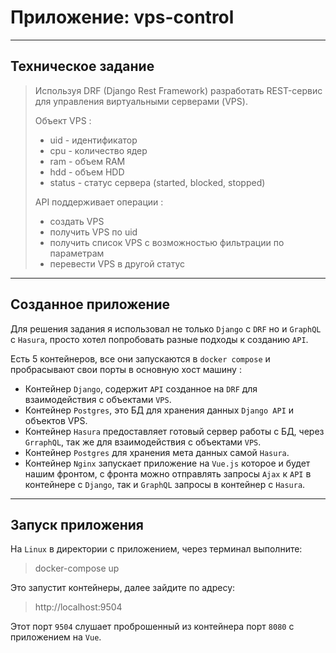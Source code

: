 # Приложение: vps-control

---
Техническое задание
---
>Используя DRF (Django Rest Framework) разработать REST-сервис для управления виртуальными серверами (VPS).
>
>Объект VPS :
>- uid - идентификатор
>- cpu - количество ядер
>- ram - объем RAM
>- hdd - объем HDD
>- status - статус сервера (started, blocked, stopped)
>
>API поддерживает операции :
>- создать VPS
>- получить VPS по uid
>- получить список VPS с возможностью фильтрации по параметрам
>- перевести VPS в другой статус

---
Созданное приложение
---

Для решения задания я использовал не только `Django` с `DRF` но и
`GraphQL` с `Hasura`, просто хотел попробовать разные подходы к 
созданию `API`.

Есть 5 контейнеров, все они запускаются в `docker compose` и пробрасывают свои порты
в основную хост машину :

- Контейнер `Django`, содержит `API` созданное на `DRF` для взаимодействия с 
объектами `VPS`.
- Контейнер `Postgres`, это БД для хранения данных `Django API` и объектов VPS.
- Контейнер `Hasura` предоставляет готовый сервер работы с БД, через `GrraphQL`,
так же для взаимодействия с объектами `VPS`.
- Контейнер `Postgres` для хранения мета данных самой `Hasura`.
- Контейнер `Nginx` запускает приложение на `Vue.js` которое и будет нашим фронтом,
с фронта можно отправлять запросы `Ajax` к `API` в контейнере с `Django`, так и
`GraphQL` запросы в контейнер с `Hasura`. 

---
Запуск приложения
---
На `Linux` в директории с приложением, через терминал выполните:

> docker-compose up

Это запустит контейнеры, далее зайдите по адресу:

> http://localhost:9504

Этот порт `9504` слушает проброшенный из контейнера порт `8080` с приложением
на `Vue`.